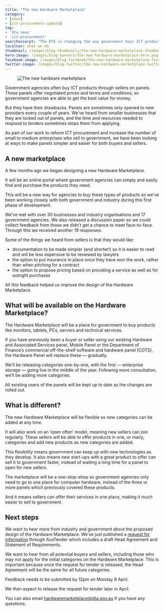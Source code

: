 ```yaml
---
title: "The new Hardware Marketplace"
category:
- [news]
- [ict-procurement-update]
tag:
- 'dta news'
- 'ict-procurement'
searchexcerpt: "The DTA is changing the way government buys ICT products and services. Our program of reforms includes simplifying, consolidating and modernising a number of panel arrangements."
localnav: what-we-do
thumbnail: /images/blog-thumbnails/the-new-hardware-marketplace-thumbnail.png
hero-image: /images/blog-banners/the-new-hardware-marketplace-hero.png
facebook-image: /images/blog-facebook/the-new-hardware-marketplace-facebook.png
twitter-image: /images/blog-twitter/the-new-hardware-marketplace-twitter.png
---
```


<figure>
  <img src="{{ site.url }}{{ site.baseurl }}{{ page.hero-image }}" alt="The new hardware marketplace">
</figure>

Government agencies often buy ICT products through sellers on panels. These panels offer negotiated prices and terms and conditions, so government agencies are able to get the best value for money.

But they have their drawbacks. Panels are sometimes only opened to new providers every couple of years. We’ve heard from smaller businesses that they are locked out of panels, and the time and resources needed to respond to tenders sometimes stops them from applying.

As part of our work to reform ICT procurement and increase the number of small to medium enterprises who sell to government, we have been looking at ways to make panels simpler and easier for both buyers and sellers.

## A new marketplace

A few months ago we began designing a new Hardware Marketplace.

It will be an online portal where government agencies can simply and easily find and purchase the products they need.

This will be a new way for agencies to buy these types of products so we’ve been working closely with both government and industry during this first phase of development.

We’ve met with over 30 businesses and industry organisations and 17 government agencies. We also released a discussion paper so we could collect feedback from those we didn’t get a chance to meet face-to-face. Through this we received another 19 responses.

Some of the things we heard from sellers is that they would like:
- documentation to be made simpler (and shorter!) so it is easier to read and will be less expensive to be reviewed by lawyers
- the option to put insurance in place once they have won the work, rather than when pitching for a contract
- the option to propose pricing based on providing a service as well as for outright purchases

All this feedback helped us improve the design of the Hardware Marketplace.

## What will be available on the Hardware Marketplace?

The Hardware Marketplace will be a place for government to buy products like monitors, tablets, PCs, servers and technical services.

If you have previously been a buyer or seller using our existing Hardware and Associated Services panel, Mobile Panel or the Department of Finance‘s commercial off-the-shelf software and hardware panel (COTS), the Hardware Panel will replace these — gradually.

We’ll be releasing categories one-by-one, with the first — enterprise storage — going live in the middle of the year. Following more consultation, we’ll be adding more categories.

All existing users of the panels will be kept up to date as the changes are rolled out.

## What is different?

The new Hardware Marketplace will be flexible so new categories can be added at any time.  

It will also work on an ‘open often’ model, meaning new sellers can join regularly. These sellers will be able to offer products in one, or many, categories and add new products as new categories are added.

This flexibility means government can keep up with new technologies as they develop. It also means new start-ups with a great product to offer can sell it to government faster, instead of waiting a long time for a panel to open for new sellers.

The marketplace will be a one-stop-shop so government agencies only need to go to one place for computer hardware, instead of the three or more panels which previously covered these products.

And it means sellers can offer their services in one place, making it much easier to sell to government.  

## Next steps

We want to hear more from industry and government about the proposed design of the Hardware Marketplace. We’ve just published a [request for information](https://www.tenders.gov.au/?event=public.atm.show&ATMUUID=5734464B-E58D-6D24-B83F30A4D732E947) through AusTender which includes a draft Head Agreement and Statement of Requirements.

We want to hear from all potential buyers and sellers, including those who may not apply for the initial categories on the Hardware Marketplace. This is important because once the request for tender is released, the Head Agreement will be the same for all future categories.

Feedback needs to be submitted by 12pm on Monday 9 April.

We then expect to release the request for tender later in April.

You can also email [hardwaremarketplace@dta.gov.au](mailto:hardwaremarketplace@dta.gov.au) if you have any questions.
